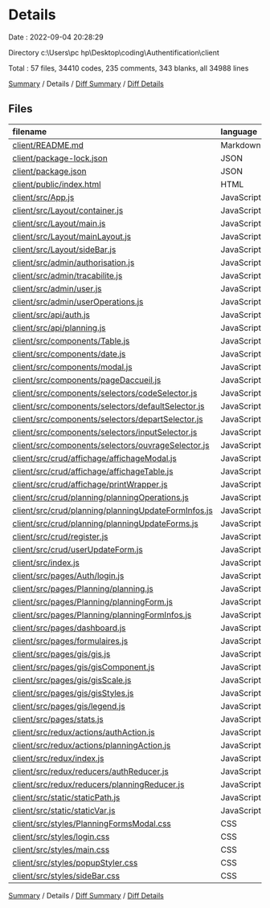 # Details

Date : 2022-09-04 20:28:29

Directory c:\\Users\\pc hp\\Desktop\\coding\\Authentification\\client

Total : 57 files,  34410 codes, 235 comments, 343 blanks, all 34988 lines

[Summary](results.md) / Details / [Diff Summary](diff.md) / [Diff Details](diff-details.md)

## Files
| filename | language | code | comment | blank | total |
| :--- | :--- | ---: | ---: | ---: | ---: |
| [client/README.md](/client/README.md) | Markdown | 26 | 0 | 21 | 47 |
| [client/package-lock.json](/client/package-lock.json) | JSON | 30,458 | 0 | 1 | 30,459 |
| [client/package.json](/client/package.json) | JSON | 44 | 0 | 1 | 45 |
| [client/public/index.html](/client/public/index.html) | HTML | 18 | 4 | 1 | 23 |
| [client/src/App.js](/client/src/App.js) | JavaScript | 42 | 4 | 4 | 50 |
| [client/src/Layout/container.js](/client/src/Layout/container.js) | JavaScript | 16 | 0 | 1 | 17 |
| [client/src/Layout/main.js](/client/src/Layout/main.js) | JavaScript | 32 | 0 | 3 | 35 |
| [client/src/Layout/mainLayout.js](/client/src/Layout/mainLayout.js) | JavaScript | 62 | 0 | 4 | 66 |
| [client/src/Layout/sideBar.js](/client/src/Layout/sideBar.js) | JavaScript | 86 | 0 | 6 | 92 |
| [client/src/admin/authorisation.js](/client/src/admin/authorisation.js) | JavaScript | 41 | 1 | 5 | 47 |
| [client/src/admin/tracabilite.js](/client/src/admin/tracabilite.js) | JavaScript | 59 | 0 | 5 | 64 |
| [client/src/admin/user.js](/client/src/admin/user.js) | JavaScript | 74 | 2 | 10 | 86 |
| [client/src/admin/userOperations.js](/client/src/admin/userOperations.js) | JavaScript | 44 | 0 | 4 | 48 |
| [client/src/api/auth.js](/client/src/api/auth.js) | JavaScript | 31 | 3 | 5 | 39 |
| [client/src/api/planning.js](/client/src/api/planning.js) | JavaScript | 30 | 0 | 6 | 36 |
| [client/src/components/Table.js](/client/src/components/Table.js) | JavaScript | 30 | 6 | 3 | 39 |
| [client/src/components/date.js](/client/src/components/date.js) | JavaScript | 22 | 0 | 4 | 26 |
| [client/src/components/modal.js](/client/src/components/modal.js) | JavaScript | 73 | 0 | 7 | 80 |
| [client/src/components/pageDaccueil.js](/client/src/components/pageDaccueil.js) | JavaScript | 17 | 0 | 3 | 20 |
| [client/src/components/selectors/codeSelector.js](/client/src/components/selectors/codeSelector.js) | JavaScript | 40 | 11 | 5 | 56 |
| [client/src/components/selectors/defaultSelector.js](/client/src/components/selectors/defaultSelector.js) | JavaScript | 60 | 1 | 8 | 69 |
| [client/src/components/selectors/departSelector.js](/client/src/components/selectors/departSelector.js) | JavaScript | 57 | 1 | 8 | 66 |
| [client/src/components/selectors/inputSelector.js](/client/src/components/selectors/inputSelector.js) | JavaScript | 31 | 43 | 4 | 78 |
| [client/src/components/selectors/ouvrageSelector.js](/client/src/components/selectors/ouvrageSelector.js) | JavaScript | 40 | 0 | 5 | 45 |
| [client/src/crud/affichage/affichageModal.js](/client/src/crud/affichage/affichageModal.js) | JavaScript | 63 | 14 | 7 | 84 |
| [client/src/crud/affichage/affichageTable.js](/client/src/crud/affichage/affichageTable.js) | JavaScript | 85 | 6 | 10 | 101 |
| [client/src/crud/affichage/printWrapper.js](/client/src/crud/affichage/printWrapper.js) | JavaScript | 10 | 0 | 3 | 13 |
| [client/src/crud/planning/planningOperations.js](/client/src/crud/planning/planningOperations.js) | JavaScript | 58 | 6 | 7 | 71 |
| [client/src/crud/planning/planningUpdateFormInfos.js](/client/src/crud/planning/planningUpdateFormInfos.js) | JavaScript | 129 | 9 | 12 | 150 |
| [client/src/crud/planning/planningUpdateForms.js](/client/src/crud/planning/planningUpdateForms.js) | JavaScript | 468 | 9 | 17 | 494 |
| [client/src/crud/register.js](/client/src/crud/register.js) | JavaScript | 114 | 5 | 7 | 126 |
| [client/src/crud/userUpdateForm.js](/client/src/crud/userUpdateForm.js) | JavaScript | 112 | 5 | 9 | 126 |
| [client/src/index.js](/client/src/index.js) | JavaScript | 18 | 0 | 2 | 20 |
| [client/src/pages/Auth/login.js](/client/src/pages/Auth/login.js) | JavaScript | 133 | 7 | 11 | 151 |
| [client/src/pages/Planning/planning.js](/client/src/pages/Planning/planning.js) | JavaScript | 114 | 10 | 13 | 137 |
| [client/src/pages/Planning/planningForm.js](/client/src/pages/Planning/planningForm.js) | JavaScript | 437 | 8 | 18 | 463 |
| [client/src/pages/Planning/planningFormInfos.js](/client/src/pages/Planning/planningFormInfos.js) | JavaScript | 119 | 21 | 9 | 149 |
| [client/src/pages/dashboard.js](/client/src/pages/dashboard.js) | JavaScript | 5 | 0 | 2 | 7 |
| [client/src/pages/formulaires.js](/client/src/pages/formulaires.js) | JavaScript | 66 | 0 | 3 | 69 |
| [client/src/pages/gis/gis.js](/client/src/pages/gis/gis.js) | JavaScript | 5 | 0 | 3 | 8 |
| [client/src/pages/gis/gisComponent.js](/client/src/pages/gis/gisComponent.js) | JavaScript | 233 | 44 | 23 | 300 |
| [client/src/pages/gis/gisScale.js](/client/src/pages/gis/gisScale.js) | JavaScript | 24 | 0 | 6 | 30 |
| [client/src/pages/gis/gisStyles.js](/client/src/pages/gis/gisStyles.js) | JavaScript | 55 | 0 | 8 | 63 |
| [client/src/pages/gis/legend.js](/client/src/pages/gis/legend.js) | JavaScript | 33 | 0 | 1 | 34 |
| [client/src/pages/stats.js](/client/src/pages/stats.js) | JavaScript | 5 | 0 | 2 | 7 |
| [client/src/redux/actions/authAction.js](/client/src/redux/actions/authAction.js) | JavaScript | 67 | 5 | 6 | 78 |
| [client/src/redux/actions/planningAction.js](/client/src/redux/actions/planningAction.js) | JavaScript | 47 | 1 | 6 | 54 |
| [client/src/redux/index.js](/client/src/redux/index.js) | JavaScript | 10 | 0 | 3 | 13 |
| [client/src/redux/reducers/authReducer.js](/client/src/redux/reducers/authReducer.js) | JavaScript | 51 | 0 | 6 | 57 |
| [client/src/redux/reducers/planningReducer.js](/client/src/redux/reducers/planningReducer.js) | JavaScript | 31 | 0 | 4 | 35 |
| [client/src/static/staticPath.js](/client/src/static/staticPath.js) | JavaScript | 11 | 2 | 0 | 13 |
| [client/src/static/staticVar.js](/client/src/static/staticVar.js) | JavaScript | 8 | 0 | 1 | 9 |
| [client/src/styles/PlanningFormsModal.css](/client/src/styles/PlanningFormsModal.css) | CSS | 18 | 0 | 3 | 21 |
| [client/src/styles/login.css](/client/src/styles/login.css) | CSS | 81 | 0 | 1 | 82 |
| [client/src/styles/main.css](/client/src/styles/main.css) | CSS | 9 | 0 | 0 | 9 |
| [client/src/styles/popupStyler.css](/client/src/styles/popupStyler.css) | CSS | 333 | 7 | 13 | 353 |
| [client/src/styles/sideBar.css](/client/src/styles/sideBar.css) | CSS | 25 | 0 | 3 | 28 |

[Summary](results.md) / Details / [Diff Summary](diff.md) / [Diff Details](diff-details.md)